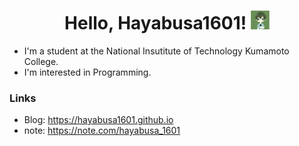 <h1 align="center">
    Hello, Hayabusa1601!
    <img src="https://github.com/Hayabusa1601/Hayabusa1601/blob/main/hayabusa1601.png?raw=true" height="30px" alt="Hayabusa1601">
</h1>

- I'm a student at the National Insutitute of Technology Kumamoto College.
- I'm interested in Programming.

### Links
- Blog: https://hayabusa1601.github.io
- note: https://note.com/hayabusa_1601

<!--
**Hayabusa1601/Hayabusa1601** is a ✨ _special_ ✨ repository because its `README.md` (this file) appears on your GitHub profile.

Here are some ideas to get you started:

- 🔭 I’m currently working on ...
- 🌱 I’m currently learning ...
- 👯 I’m looking to collaborate on ...
- 🤔 I’m looking for help with ...
- 💬 Ask me about ...
- 📫 How to reach me: ...
- 😄 Pronouns: ...
- ⚡ Fun fact: ...
-->
